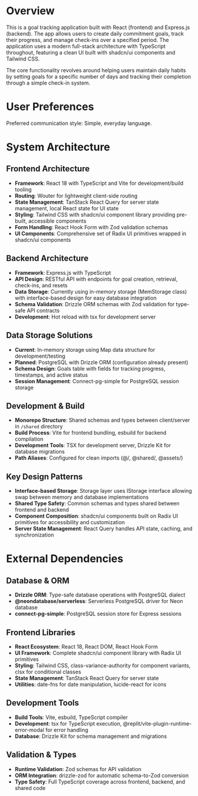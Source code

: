 # Overview

This is a goal tracking application built with React (frontend) and Express.js (backend). The app allows users to create daily commitment goals, track their progress, and manage check-ins over a specified period. The application uses a modern full-stack architecture with TypeScript throughout, featuring a clean UI built with shadcn/ui components and Tailwind CSS.

The core functionality revolves around helping users maintain daily habits by setting goals for a specific number of days and tracking their completion through a simple check-in system.

# User Preferences

Preferred communication style: Simple, everyday language.

# System Architecture

## Frontend Architecture
- **Framework**: React 18 with TypeScript and Vite for development/build tooling
- **Routing**: Wouter for lightweight client-side routing
- **State Management**: TanStack React Query for server state management, local React state for UI state
- **Styling**: Tailwind CSS with shadcn/ui component library providing pre-built, accessible components
- **Form Handling**: React Hook Form with Zod validation schemas
- **UI Components**: Comprehensive set of Radix UI primitives wrapped in shadcn/ui components

## Backend Architecture  
- **Framework**: Express.js with TypeScript
- **API Design**: RESTful API with endpoints for goal creation, retrieval, check-ins, and resets
- **Data Storage**: Currently using in-memory storage (MemStorage class) with interface-based design for easy database integration
- **Schema Validation**: Drizzle ORM schemas with Zod validation for type-safe API contracts
- **Development**: Hot reload with tsx for development server

## Data Storage Solutions
- **Current**: In-memory storage using Map data structure for development/testing
- **Planned**: PostgreSQL with Drizzle ORM (configuration already present)
- **Schema Design**: Goals table with fields for tracking progress, timestamps, and active status
- **Session Management**: Connect-pg-simple for PostgreSQL session storage

## Development & Build
- **Monorepo Structure**: Shared schemas and types between client/server in `/shared` directory
- **Build Process**: Vite for frontend bundling, esbuild for backend compilation
- **Development Tools**: TSX for development server, Drizzle Kit for database migrations
- **Path Aliases**: Configured for clean imports (@/, @shared/, @assets/)

## Key Design Patterns
- **Interface-based Storage**: Storage layer uses IStorage interface allowing swap between memory and database implementations
- **Shared Type Safety**: Common schemas and types shared between frontend and backend
- **Component Composition**: shadcn/ui components built on Radix UI primitives for accessibility and customization
- **Server State Management**: React Query handles API state, caching, and synchronization

# External Dependencies

## Database & ORM
- **Drizzle ORM**: Type-safe database operations with PostgreSQL dialect
- **@neondatabase/serverless**: Serverless PostgreSQL driver for Neon database
- **connect-pg-simple**: PostgreSQL session store for Express sessions

## Frontend Libraries
- **React Ecosystem**: React 18, React DOM, React Hook Form
- **UI Framework**: Complete shadcn/ui component library with Radix UI primitives
- **Styling**: Tailwind CSS, class-variance-authority for component variants, clsx for conditional classes
- **State Management**: TanStack React Query for server state
- **Utilities**: date-fns for date manipulation, lucide-react for icons

## Development Tools
- **Build Tools**: Vite, esbuild, TypeScript compiler
- **Development**: tsx for TypeScript execution, @replit/vite-plugin-runtime-error-modal for error handling
- **Database**: Drizzle Kit for schema management and migrations

## Validation & Types
- **Runtime Validation**: Zod schemas for API validation
- **ORM Integration**: drizzle-zod for automatic schema-to-Zod conversion
- **Type Safety**: Full TypeScript coverage across frontend, backend, and shared code